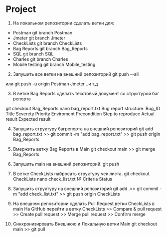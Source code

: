 # Project
1. На локальном репозитории сделать ветки для:
- Postman  		git branch Postman
- Jmeter 		git branch Jmeter
- CheckLists		git branch CheckLists
- Bag Reports		git branch Bag_Reports
- SQL	 		git branch SQL
- Charles 		git branch Charles
- Mobile testing 	git branch Mobile_testing

2. Запушить все ветки на внешний репозиторий
git push --all

или git push -u origin Postman Jmeter ..и т.д

3. В ветке Bag Reports сделать текстовый документ со структурой баг репорта

git checkout Bag_Reports
nano bag_report.txt
Bug report structure:
        Bug_ID
        Title
        Severety
        Priority
        Enviroment
        Precondition
        Step to reproduce
        Actual result
        Expected result

4. Запушить структуру багрепорта на внешний репозиторий
git add bag_report.txt >> git commit -m "add bag_report.txt" >> git push origin Bag_Reports

5. Вмержить ветку Bag Reports в Main
git checkout main >> git merge Bag_Reports

6. Запушить main на внешний репозиторий.
 git push

7. В ветке CheckLists набросать структуру чек листа.
 git checkout CheckLists
nano check_list.txt
№
Criteria
Status

8. Запушить структуру на внешний репозиторий
git add .>> git commit -m "add check_list.txt" >> git push origin CheckLists

9. На внешнем репозитории сделать Pull Request ветки CheckLists в main
На GitHub перейти в ветку CheckLists >> Compare & pull request >> Сreate pull request >> Merge pull request >> Confirm merge

10. Синхронизировать Внешнюю и Локальную ветки Main
git checkout main >> git pull
